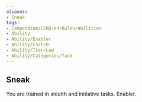 ```yaml
---
aliases:
- Sneak
tags:
- Compendium/CSRD/en/Rules/Abilities
- Ability
- Ability/Enabler
- Ability/Cost/0
- Ability/Tier/Low
- Ability/Categories/Task
---
```


  
## Sneak  
You are trained in stealth and initiative tasks. Enabler.